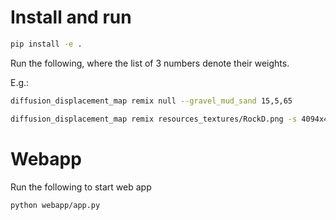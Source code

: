 
# Install and run

```sh
pip install -e .
```

Run the following, where the list of 3 numbers denote their weights.

E.g.:
```sh
diffusion_displacement_map remix null --gravel_mud_sand 15,5,65
```

```sh
diffusion_displacement_map remix resources_textures/RockD.png -s 4094x4096 --ignore_tileability
```

# Webapp

Run the following to start web app
```sh
python webapp/app.py
```

